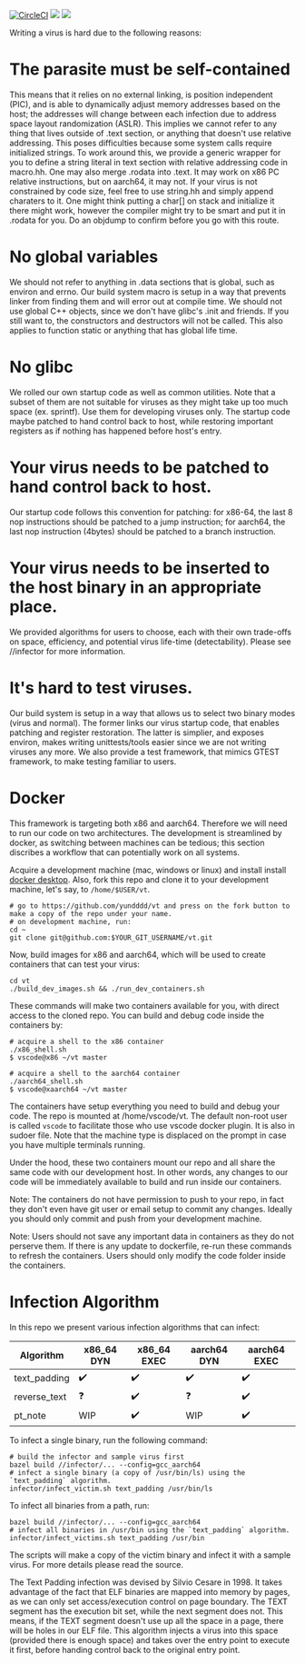 [![CircleCI](https://dl.circleci.com/status-badge/img/gh/yundddd/vt/tree/master.svg?style=svg&circle-token=e2d070ac00987abbcbd0410247d9dc9b4102775d)](https://dl.circleci.com/status-badge/redirect/gh/yundddd/vt/tree/master)
![](https://img.shields.io/badge/infects-x86_64-blue)
![](https://img.shields.io/badge/infects-aarch64-yellow)


Writing a virus is hard due to the following reasons:

# The parasite must be self-contained
This means that it relies on no external linking, is position independent (PIC), and is able to dynamically adjust memory addresses based on the host; the addresses will change between each infection due to address space layout randomization (ASLR). This implies we cannot refer to any thing that lives outside of .text section, or anything that doesn't use relative addressing. This poses difficulties because some system calls require initialized strings. To work around this, we provide a generic wrapper for you to define a string literal in text section with relative addressing code in macro.hh. One may also merge .rodata into .text. It may work on x86 PC relative instructions, but on aarch64, it may not. If your virus is not constrained by code size, feel free to use string.hh and simply append charaters to it. One might think putting a char[] on stack and initialize it there might work, however the compiler might try to be smart and put it in .rodata for you. Do an objdump to confirm before you go with this route.

# No global variables

We should not refer to anything in .data sections that is global, such as environ and errno. Our build system macro is setup in a way that prevents linker from finding them and will error out at compile time. We should not use global C++ objects, since we don't have glibc's .init and friends. If you still want to, the constructors and destructors will not be called. This also applies to function static or anything that has global life time.

# No glibc

We rolled our own startup code as well as common utilities. Note that a subset of them are not suitable for viruses as they might take up too much space (ex. sprintf). Use them for developing viruses only. The startup code maybe patched to hand control back to host, while restoring important registers as if nothing has happened before host's entry. 

# Your virus needs to be patched to hand control back to host.

Our startup code follows this convention for patching: for x86-64, the last 8 nop instructions should be patched to a jump instruction; for aarch64, the last nop instruction (4bytes) should be patched to a branch instruction.

# Your virus needs to be inserted to the host binary in an appropriate place.

We provided algorithms for users to choose, each with their own trade-offs on space, efficiency, and potential virus life-time (detectability). Please see //infector for more information.

# It's hard to test viruses.

Our build system is setup in a way that allows us to select two binary modes (virus and normal). The former links our virus startup code, that enables patching and register restoration. The latter is simplier, and exposes environ, makes writing unittests/tools easier since we are not writing viruses any more. We also provide a test framework, that mimics GTEST framework, to make testing familiar to users.

# Docker

This framework is targeting both x86 and aarch64. Therefore we will need to run our code on two architectures.
The development is streamlined by docker, as switching between machines can be tedious; this section discribes
a workflow that can potentially work on all systems.

Acquire a development machine (mac, windows or linux) and install install [docker desktop](https://www.docker.com/products/docker-desktop/). Also, fork this repo and clone it to your development machine, let's say, to `/home/$USER/vt`.

```
# go to https://github.com/yundddd/vt and press on the fork button to make a copy of the repo under your name.
# on development machine, run:
cd ~
git clone git@github.com:$YOUR_GIT_USERNAME/vt.git
```

Now, build images for x86 and aarch64, which will be used to create containers that can test your virus:
```
cd vt
./build_dev_images.sh && ./run_dev_containers.sh
```
These commands will make two containers available for you, with direct access to the cloned repo. You can build and debug code inside the containers by:

```
# acquire a shell to the x86 container
./x86_shell.sh
$ vscode@x86 ~/vt master

# acquire a shell to the aarch64 container
./aarch64_shell.sh
$ vscode@xaarch64 ~/vt master
```

The containers have setup everything you need to build and debug your code. The repo is mounted at /home/vscode/vt. The default non-root user is called `vscode` to facilitate those who use vscode docker plugin. It is also in sudoer file. Note that the machine type is displaced on the prompt in case you have multiple terminals running.

Under the hood, these two containers mount our repo and all share the same code with our development host. In other words, any changes to our code will be immediately available to build and run inside our containers.

Note: The containers do not have permission to push to your repo, in fact they don't even have git user or email setup to commit any changes. Ideally you should only commit and push from your development machine.

Note: Users should not save any important data in containers as they do not perserve them. If there is any update to dockerfile, re-run these commands to refresh the containers. Users should only modify the code folder inside the containers.


# Infection Algorithm

In this repo we present various infection algorithms that can infect:

| Algorithm     | x86_64 DYN    | x86_64 EXEC       | aarch64 DYN       | aarch64 EXEC      |
| ------------- | ------------- | ----------------  | ----------------  | ----------------  |
| text_padding  |:heavy_check_mark:|:heavy_check_mark:|:heavy_check_mark:|:heavy_check_mark:|
| reverse_text  | :question:    |:heavy_check_mark: | :question:        |:heavy_check_mark: |
| pt_note       | WIP           |:heavy_check_mark: | WIP               |:heavy_check_mark: |

To infect a single binary, run the following command:
```
# build the infector and sample virus first
bazel build //infector/... --config=gcc_aarch64
# infect a single binary (a copy of /usr/bin/ls) using the `text_padding` algorithm. 
infector/infect_victim.sh text_padding /usr/bin/ls
```

To infect all binaries from a path, run:
```
bazel build //infector/... --config=gcc_aarch64
# infect all binaries in /usr/bin using the `text_padding` algorithm. 
infector/infect_victims.sh text_padding /usr/bin
```

The scripts will make a copy of the victim binary and infect it with a sample virus. For more details please read the source.

The Text Padding infection was devised by Silvio Cesare in 1998. It takes advantage of the fact that ELF binaries are mapped into memory by pages, as we can only set access/execution control on page boundary. The TEXT segment has the execution bit set, while the next segment does not. This means, if the TEXT segment doesn't use up all the space in a page, there will be holes in our ELF file. This algorithm injects a virus into this space (provided there is enough space) and takes over the entry point to execute it first, before handing control back to the original entry point.

